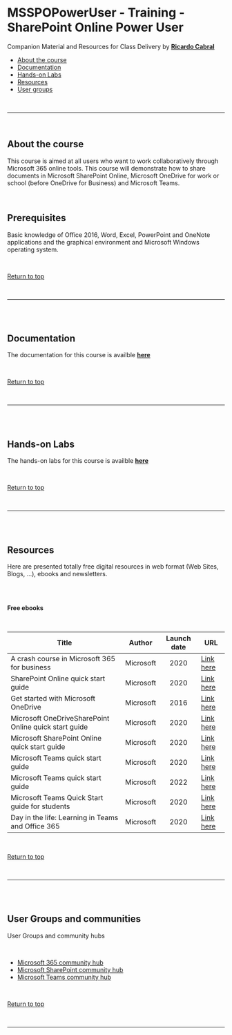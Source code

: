 <a id="top" />


# MSSPOPowerUser - Training - SharePoint Online Power User

Companion Material and Resources for Class Delivery by [**Ricardo Cabral**](https://www.rramoscabral.com)



- [About the course](#about-the-course)
- [Documentation](#ocumentation)
- [Hands-on Labs](#hands-on-labs)
- [Resources](#resources)
- [User groups](#usergroups)



<br/>

---

<br/>

<a id="about-the-course" />

## About the course

This course is aimed at all users who want to work collaboratively through Microsoft 365 online tools. This course will demonstrate how to share documents in Microsoft SharePoint Online, Microsoft OneDrive for work or school (before OneDrive for Business) and Microsoft Teams.

<br/>

## Prerequisites

Basic knowledge of Office 2016, Word, Excel, PowerPoint and OneNote applications and the graphical environment and Microsoft Windows operating system.


<br/>

[Return to top](#top)

<br/>

---

<br/>

<a id="documentation" />

<br/>
 
 
## Documentation

The documentation for this course is availble [**here**](./Docs/README.md)


<br/>

[Return to top](#top)

<br/>

---

<br/>


<a id="hands-on-labs" />

<br/>
 
 
## Hands-on Labs

The hands-on labs for this course is availble [**here**](./Hands-on-Labs/README.md)




<br/>

[Return to top](#top)

<br/>

---

<br/>

<a id="resources" />

<br/>

## Resources

Here are presented totally free digital resources in web format (Web Sites, Blogs, ...), ebooks and newsletters.


<br/>



<br/>

**Free ebooks**

<br/>

| Title | Author | Launch date | URL |
| --- | --- | :---: | --- | 
| A crash course in Microsoft 365 for business | Microsoft | 2020 | [Link here](https://clouddamcdnprodep.azureedge.net/gdc/gdc6YwuOS/original) 
| SharePoint Online quick start guide | Microsoft | 2020 | [Link here](https://download.microsoft.com/download/C/3/4/C3468197-CE05-4738-A1D4-707B4738723A/SPO%20QS.pdf)|
|Get started with Microsoft OneDrive | Microsoft | 2016 |  [Link here](https://download.microsoft.com/download/C/1/3/C13BEF63-BE65-415B-97D0-2C7506AE475E/Getting%20started%20with%20OneDrive.pdf)
| Microsoft OneDriveSharePoint Online quick start guide | Microsoft | 2020 | [Link here](https://download.microsoft.com/download/1/8/B/18B4B34F-13A5-4B65-A56B-CBE99DD4F63D/OneDrive%20QS.pdf)|
| Microsoft SharePoint Online quick start guide | Microsoft | 2020 | [Link here](https://download.microsoft.com/download/C/3/4/C3468197-CE05-4738-A1D4-707B4738723A/SPO%20QS.pdf)|
| Microsoft Teams quick start guide | Microsoft | 2020 | [Link here](https://download.microsoft.com/download/D/9/F/D9FE8B9E-22F5-47BF-A1AB-09539C41FCD0/Teams%20QS.pdf)|
| Microsoft Teams quick start guide | Microsoft | 2022 | [Link here](https://download.microsoft.com/download/D/9/F/D9FE8B9E-22F5-47BF-A1AB-09539C41FCD0/CC1595_MSTeams_QuickStartGuide_EN_Final_4.18.22.pdf)|
| Microsoft Teams Quick Start guide for students | Microsoft | 2020 | [Link here](https://go.microsoft.com/fwlink/?linkid=2131456) |
| Day in the life: Learning in Teams and Office 365 | Microsoft | 2020 | [Link here](https://go.microsoft.com/fwlink/?linkid=2131293) |


<br/>

[Return to top](#top)

<br/>

---

<br/>

<a id="usergroups" />

<br/>

## User Groups and communities

User Groups and community hubs

<br/>

- [Microsoft 365 community hub](https://techcommunity.microsoft.com/t5/microsoft-365/ct-p/microsoft365)
- [Microsoft SharePoint community hub](https://techcommunity.microsoft.com/t5/sharepoint/ct-p/SharePoint)
- [Microsoft Teams community hub](https://techcommunity.microsoft.com/t5/microsoft-teams/ct-p/MicrosoftTeams)



<br/>

[Return to top](#top)

<br/>

---

<br/>
